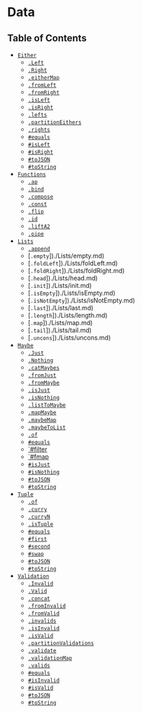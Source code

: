 # Data

## Table of Contents

* [`Either`](./Either)
    * [`.Left`](./Either/constructors/Left.md)
    * [`.Right`](./Either/constructors/Right.md)
    * [`.eitherMap`](./Either/static/eitherMap.md)
    * [`.fromLeft`](./Either/static/fromLeft.md)
    * [`.fromRight`](./Either/static/fromRight.md)
    * [`.isLeft`](./Either/static/isLeft.md)
    * [`.isRight`](./Either/static/isRight.md)
    * [`.lefts`](./Either/static/lefts.md)
    * [`.partitionEithers`](./Either/static/partitionEithers.md)
    * [`.rights`](./Either/static/rights.md)
    * [`#equals`](./Either/instance/equals.md)
    * [`#isLeft`](./Either/instance/isLeft.md)
    * [`#isRight`](./Either/instance/isRight.md)
    * [`#toJSON`](./Either/instance/toJSON.md)
    * [`#toString`](./Either/instance/toString.md)
* [`Functions`](./Functions)
    * [`.ap`](./Functions/ap.md)
    * [`.bind`](./Functions/bind.md)
    * [`.compose`](./Functions/compose.md)
    * [`.const`](./Functions/const.md)
    * [`.flip`](./Functions/flip.md)
    * [`.id`](./Functions/id.md)
    * [`.liftA2`](./Functions/liftA2.md)
    * [`.pipe`](./Functions/pipe.md)
* [`Lists`](./Lists)
    * [`.append`](./Lists/append.md)
    * [`.empty`])./Lists/empty.md)
    * [`.foldLeft`])./Lists/foldLeft.md)
    * [`.foldRight`])./Lists/foldRight.md)
    * [`.head`])./Lists/head.md)
    * [`.init`])./Lists/init.md)
    * [`.isEmpty`])./Lists/isEmpty.md)
    * [`.isNotEmpty`])./Lists/isNotEmpty.md)
    * [`.last`])./Lists/last.md)
    * [`.length`])./Lists/length.md)
    * [`.map`])./Lists/map.md)
    * [`.tail`])./Lists/tail.md)
    * [`.uncons`])./Lists/uncons.md)
* [`Maybe`](./Maybe)
    * [`.Just`](./Maybe/constructors/Just.md)
    * [`.Nothing`](./Maybe/constructors/Nothing.md)
    * [`.catMaybes`](./Maybe/static/catMaybes.md)
    * [`.fromJust`](./Maybe/static/fromJust.md)
    * [`.fromMaybe`](./Maybe/static/fromMaybe.md)
    * [`.isJust`](./Maybe/static/isJust.md)
    * [`.isNothing`](./Maybe/static/isNothing.md)
    * [`.listToMaybe`](./Maybe/static/listToMaybe.md)
    * [`.mapMaybe`](./Maybe/static/mapMaybe.md)
    * [`.maybeMap`](./Maybe/static/maybeMap.md)
    * [`.maybeToList`](./Maybe/static/maybeToList.md)
    * [`.of`](./Maybe/static/of.md)
    * [`#equals`](./Maybe/instance/equals.md)
    * [`#filter](./Maybe/instance/filter.md)
    * [`#fmap](./Maybe/instance/fmap.md)
    * [`#isJust`](./Maybe/instance/isJust.md)
    * [`#isNothing`](./Maybe/instance/isNothing.md)
    * [`#toJSON`](./Maybe/instance/toJSON.md)
    * [`#toString`](./Maybe/instance/toString.md)
* [`Tuple`](./Tuple)
    * [`.of`](./Tuple/constructors/of.md)
    * [`.curry`](./Tuple/static/curry.md)
    * [`.curryN`](./Tuple/static/curryN.md)
    * [`.isTuple`](./Tuple/static/isTuple.md)
    * [`#equals`](./Tuple/instance/equals.md)
    * [`#first`](./Tuple/instance/first.md)
    * [`#second`](./Tuple/instance/second.md)
    * [`#swap`](./Tuple/instance/swap.md)
    * [`#toJSON`](./Tuple/instance/toJSON.md)
    * [`#toString`](./Tuple/instance/toString.md)
* [`Validation`](./Validation)
    * [`.Invalid`](./Validation/constructors/Invalid.md)
    * [`.Valid`](./Validation/constructors/Valid.md)
    * [`.concat`](./Validation/static/concat.md)
    * [`.fromInvalid`](./Validation/static/fromInvalid.md)
    * [`.fromValid`](./Validation/static/fromValid.md)
    * [`.invalids`](./Validation/static/invalids.md)
    * [`.isInvalid`](./Validation/static/isInvalid.md)
    * [`.isValid`](./Validation/static/isValid.md)
    * [`.partitionValidations`](./Validation/static/partitionValidations.md)
    * [`.validate`](./Validation/static/validate.md)
    * [`.validationMap`](./Validation/static/validationMap.md)
    * [`.valids`](./Validation/static/valids.md)
    * [`#equals`](./Validation/instance/equals.md)
    * [`#isInvalid`](./Validation/instance/isInvalid.md)
    * [`#isValid`](./Validation/instance/isValid.md)
    * [`#toJSON`](./Validation/instance/toJSON.md)
    * [`#toString`](./Validation/instance/toString.md)
